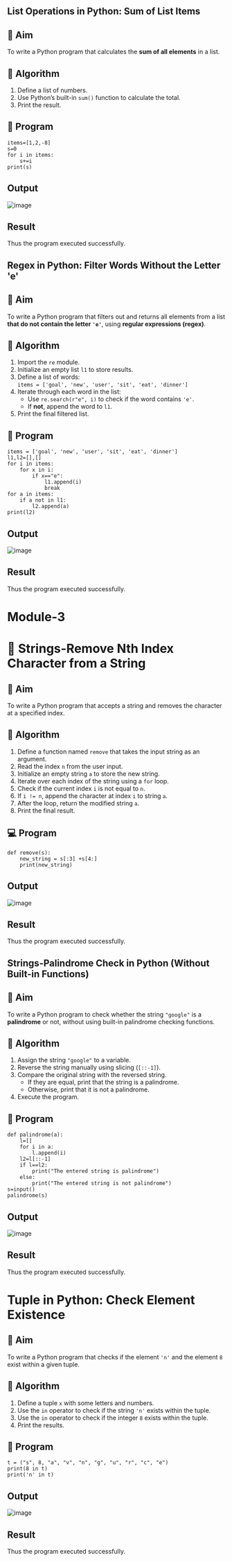 ## List Operations in Python: Sum of List Items

## 🎯 Aim
To write a Python program that calculates the **sum of all elements** in a list.

## 🧠 Algorithm
1. Define a list of numbers.
2. Use Python’s built-in `sum()` function to calculate the total.
3. Print the result.

## 🧾 Program
~~~
items=[1,2,-8]
s=0
for i in items:
    s+=i
print(s)
~~~

## Output
![image](https://github.com/user-attachments/assets/6e01779c-2236-40a8-9bcb-d9c9a1d034cf)


## Result
Thus the program executed successfully.

## Regex in Python: Filter Words Without the Letter 'e'

## 🎯 Aim
To write a Python program that filters out and returns all elements from a list **that do not contain the letter `'e'`**, using **regular expressions (regex)**.

## 🧠 Algorithm
1. Import the `re` module.
2. Initialize an empty list `l1` to store results.
3. Define a list of words:  
   `items = ['goal', 'new', 'user', 'sit', 'eat', 'dinner']`
4. Iterate through each word in the list:
   - Use `re.search(r"e", i)` to check if the word contains `'e'`.
   - If **not**, append the word to `l1`.
5. Print the final filtered list.

## 🧾 Program
~~~
items = ['goal', 'new', 'user', 'sit', 'eat', 'dinner']
l1,l2=[],[]
for i in items:
    for x in i:
        if x=="e":
            l1.append(i)
            break
for a in items:
    if a not in l1:
        l2.append(a)
print(l2)
~~~

## Output
![image](https://github.com/user-attachments/assets/9c0b0087-e991-4ff0-983a-85ad5c445d86)

## Result
Thus the program executed successfully.

# Module-3
# 🧹 Strings-Remove Nth Index Character from a String

## 🎯 Aim
To write a Python program that accepts a string and removes the character at a specified index.

## 🧠 Algorithm
1. Define a function named `remove` that takes the input string as an argument.
2. Read the index `n` from the user input.
3. Initialize an empty string `a` to store the new string.
4. Iterate over each index of the string using a `for` loop.
5. Check if the current index `i` is not equal to `n`.
6. If `i != n`, append the character at index `i` to string `a`.
7. After the loop, return the modified string `a`.
8. Print the final result.

## 💻 Program
~~~
def remove(s):
    new_string = s[:3] +s[4:]
    print(new_string)
~~~

## Output
![image](https://github.com/user-attachments/assets/e2ade44f-9f68-4e1a-9423-8db7c0a8a59f)


## Result
Thus the program executed successfully.

## Strings-Palindrome Check in Python (Without Built-in Functions)

## 🎯 Aim
To write a Python program to check whether the string `"google"` is a **palindrome** or not, without using built-in palindrome checking functions.

## 🧠 Algorithm
1. Assign the string `"google"` to a variable.
2. Reverse the string manually using slicing (`[::-1]`).
3. Compare the original string with the reversed string.
   - If they are equal, print that the string is a palindrome.
   - Otherwise, print that it is not a palindrome.
4. Execute the program.

## 🧾 Program
~~~
def palindrome(a):
    l=[]
    for i in a:
        l.append(i)
    l2=l[::-1]
    if l==l2:
        print("The entered string is palindrome")
    else:
        print("The entered string is not palindrome")
s=input() 
palindrome(s)
~~~

## Output
![image](https://github.com/user-attachments/assets/aa1faa1a-f3ea-46d6-9b16-6bf5a32c01bc)


## Result
Thus the program executed successfully.

# Tuple in Python: Check Element Existence

## 🎯 Aim
To write a Python program that checks if the element `'n'` and the element `8` exist within a given tuple.

## 🧠 Algorithm
1. Define a tuple `x` with some letters and numbers.
2. Use the `in` operator to check if the string `'n'` exists within the tuple.
3. Use the `in` operator to check if the integer `8` exists within the tuple.
4. Print the results.

## 🧾 Program
~~~
t = ("s", 8, "a", "v", "n", "g", "u", "r", "c", "e")
print(8 in t)
print('n' in t)
~~~

## Output
![image](https://github.com/user-attachments/assets/e3a3968e-a69c-4d72-933e-fbeb3b8d082b)


## Result
Thus the program executed successfully.
